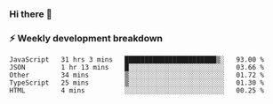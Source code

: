 ### Hi there 👋

### ⚡ Weekly development breakdown
<!--START_SECTION:waka-->
```text
JavaScript   31 hrs 3 mins   ███████████████████████▒░   93.00 % 
JSON         1 hr 13 mins    █░░░░░░░░░░░░░░░░░░░░░░░░   03.66 % 
Other        34 mins         ▒░░░░░░░░░░░░░░░░░░░░░░░░   01.72 % 
TypeScript   25 mins         ▒░░░░░░░░░░░░░░░░░░░░░░░░   01.30 % 
HTML         4 mins          ░░░░░░░░░░░░░░░░░░░░░░░░░   00.25 % 
```
<!--END_SECTION:waka-->
<!--
**MarceloWis/MarceloWis** is a ✨ _special_ ✨ repository because its `README.md` (this file) appears on your GitHub profile.

Here are some ideas to get you started:

- 🔭 I’m currently working on ...
- 🌱 I’m currently learning ...
- 👯 I’m looking to collaborate on ...
- 🤔 I’m looking for help with ...
- 💬 Ask me about ...
- 📫 How to reach me: ...
- 😄 Pronouns: ...
- ⚡ Fun fact: ...
-->
